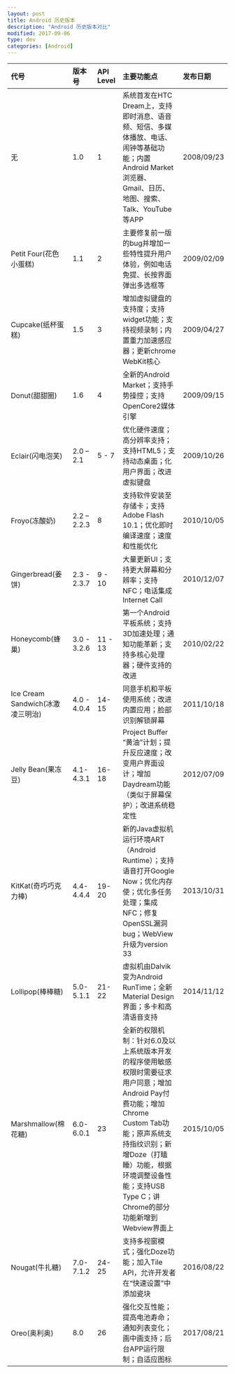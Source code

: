 ```yaml
---
layout: post
title: Android 历史版本
description: "Android 历史版本对比"
modified: 2017-09-06
type: dev
categories: [Android]
---
```


| 代号                         | 版本号         | API Level | 主要功能点                                    | 发布日期       |
| :------------------------- | :---------- | :-------- | :--------------------------------------- | :--------- |
| 无                          | 1.0         | 1         | 系统首发在HTC Dream上，支持即时消息、语音频、短信、多媒体播放、电话、闹钟等基础功能；内置Android Market浏览器、Gmail、日历、地图、搜索、Talk、YouTube等APP | 2008/09/23 |
| Petit Four(花色小蛋糕)          | 1.1         | 2         | 主要修复前一版的bug并增加一些特性提升用户体验，例如电话免提、长按界面弹出多选框等 | 2009/02/09 |
| Cupcake(纸杯蛋糕)              | 1.5         | 3         | 增加虚拟键盘的支持度；支持widget功能；支持视频录制；内置重力加速感应器；更新chrome WebKit核心 | 2009/04/27 |
| Donut(甜甜圈)                 | 1.6         | 4         | 全新的Android Market；支持手势操控；支持OpenCore2媒体引擎 | 2009/09/15 |
| Eclair(闪电泡芙)               | 2.0 – 2.1   | 5 - 7     | 优化硬件速度；高分辨率支持；支持HTML5；支持动态桌面；化用户界面；改进虚拟键盘 | 2009/10/26 |
| Froyo(冻酸奶)                 | 2.2 – 2.2.3 | 8         | 支持软件安装至存储卡；支持Adobe Flash 10.1；优化即时编译速度；速度和性能优化 | 2010/10/05 |
| Gingerbread(姜饼)            | 2.3 - 2.3.7 | 9 - 10    | 大量更新UI；支持更大屏幕和分辨率；支持NFC；电话集成Internet Call | 2010/12/07 |
| Honeycomb(蜂巢)              | 3.0 - 3.2.6 | 11 - 13   | 第一个Android平板系统；支持3D加速处理；通知功能革新；支持多核心处理器；硬件支持的改进 | 2010/02/22 |
| Ice Cream Sandwich(冰激凌三明治) | 4.0 - 4.0.4 | 14-15     | 同意手机和平板使用系统；改进内置应用；脸部识别解锁屏幕              | 2011/10/18 |
| Jelly Bean(果冻豆)            | 4.1-4.3.1   | 16-18     | Project Buffer “黄油”计划；提升反应速度；改变用户界面设计；增加Daydream功能（类似于屏幕保护）；改进系统稳定性 | 2012/07/09 |
| KitKat(奇巧巧克力棒)             | 4.4-4.4.4   | 19-20     | 新的Java虚拟机运行环境ART（Android Runtime）；支持语音打开Google Now；优化内存使；优化多任务处理；集成NFC；修复OpenSSL漏洞bug；WebView升级为version 33 | 2013/10/31 |
| Lollipop(棒棒糖)              | 5.0-5.1.1   | 21-22     | 虚拟机由Dalvik变为Android RunTime；全新Material Design界面；多卡和高清语音支持 | 2014/11/12 |
| Marshmallow(棉花糖)           | 6.0-6.0.1   | 23        | 全新的权限机制：针对6.0及以上系统版本开发的程序使用敏感权限时需要征求用户同意；增加Android Pay付费功能；增加Chrome Custom Tab功能；原声系统支持指纹识别；新增Doze（打瞌睡）功能，根据环境调整设备性能；支持USB Type C；讲Chrome的部分功能新增到Webview界面上 | 2015/10/05 |
| Nougat(牛扎糖)                | 7.0-7.1.2   | 24-25     | 支持多视窗模式；强化Doze功能；加入Tile API，允许开发者在“快速设置”中添加瓷块 | 2016/08/22 |
| Oreo(奥利奥)                  | 8.0         | 26        | 强化交互性能；提高电池寿命；通知列表变化；画中画支持；后台APP运行限制；自适应图标 | 2017/08/21 |



